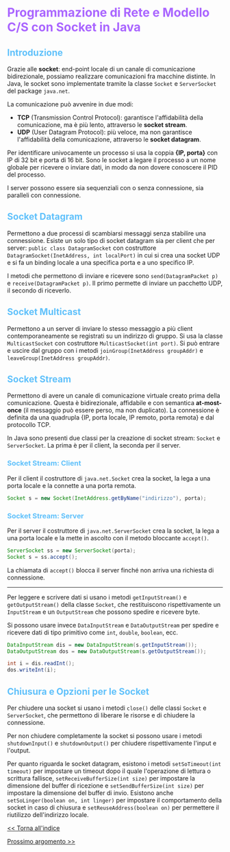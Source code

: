 # <span style="color:#aa66ff">Programmazione di Rete e Modello C/S con Socket in Java</span>

## <span style="color:#60c1fb">Introduzione</span>

Grazie alle **socket**: end-point locale di un canale di comunicazione bidirezionale, possiamo realizzare comunicazioni fra macchine distinte. In Java, le socket sono implementate tramite la classe `Socket` e `ServerSocket` del package `java.net`.

La comunicazione può avvenire in due modi:

- **TCP** (Transmission Control Protocol): garantisce l'affidabilità della comunicazione, ma è più lento, attraverso le **socket stream**.
- **UDP** (User Datagram Protocol): più veloce, ma non garantisce l'affidabilità della comunicazione, attraverso le **socket datagram**.

Per identificare univocamente un processo si usa la coppia **{IP, porta}** con IP di 32 bit e porta di 16 bit. Sono le socket a legare il processo a un nome globale per ricevere o inviare dati, in modo da non dovere conoscere il PID del processo.

I server possono essere sia sequenziali con o senza connessione, sia paralleli con connessione.

## <span style="color:#60c1fb">Socket Datagram</span>

Permettono a due processi di scambiarsi messaggi senza stabilire una connessione. Esiste un solo tipo di socket datagram sia per client che per server: `public class DatagramSocket` con costruttore `DatagramSocket(InetAddress, int localPort)` in cui si crea una socket UDP e si fa un binding locale a una specifica porta e a uno specifico IP.

I metodi che permettono di inviare e ricevere sono `send(DatagramPacket p)` e `receive(DatagramPacket p)`. Il primo permette di inviare un pacchetto UDP, il secondo di riceverlo.

## <span style="color:#60c1fb">Socket Multicast</span>

Permettono a un server di inviare lo stesso messaggio a più client contemporaneamente se registrati su un indirizzo di gruppo. Si usa la classe `MulticastSocket` con costruttore `MulticastSocket(int port)`. Si può entrare e uscire dal gruppo con i metodi `joinGroup(InetAddress groupAddr)` e `leaveGroup(InetAddress groupAddr)`.

## <span style="color:#60c1fb">Socket Stream</span>

Permettono di avere un canale di comunicazione virtuale creato prima della comunicazione. Questa è bidirezionale, affidabile e con semantica **at-most-once** (il messaggio può essere perso, ma non duplicato). La connessione è definita da una quadrupla {IP, porta locale, IP remoto, porta remota} e dal protocollo TCP.

In Java sono presenti due classi per la creazione di socket stream: `Socket` e `ServerSocket`. La prima è per il client, la seconda per il server.

### <span style="color:#60c1fb">Socket Stream: Client</span>

Per il client il costruttore di `java.net.Socket` crea la socket, la lega a una porta locale e la connette a una porta remota.

```java
Socket s = new Socket(InetAddress.getByName("indirizzo"), porta);
```

### <span style="color:#60c1fb">Socket Stream: Server</span>

Per il server il costruttore di `java.net.ServerSocket` crea la socket, la lega a una porta locale e la mette in ascolto con il metodo bloccante `accept()`.

```java
ServerSocket ss = new ServerSocket(porta);
Socket s = ss.accept();
```

La chiamata di `accept()` blocca il server finché non arriva una richiesta di connessione.

---

Per leggere e scrivere dati si usano i metodi `getInputStream()` e `getOutputStream()` della classe `Socket`, che restituiscono rispettivamente un `InputStream` e un `OutputStream` che possono spedire e ricevere byte.

Si possono usare invece `DataInputStream` e `DataOutputStream` per spedire e ricevere dati di tipo primitivo come `int`, `double`, `boolean`, ecc.

```java
DataInputStream dis = new DataInputStream(s.getInputStream());
DataOutputStream dos = new DataOutputStream(s.getOutputStream());

int i = dis.readInt();
dos.writeInt(i);
```

## <span style="color:#60c1fb">Chiusura e Opzioni per le Socket</span>

Per chiudere una socket si usano i metodi `close()` delle classi `Socket` e `ServerSocket`, che permettono di liberare le risorse e di chiudere la connessione.

Per non chiudere completamente la socket si possono usare i metodi `shutdownInput()` e `shutdownOutput()` per chiudere rispettivamente l'input e l'output.

Per quanto riguarda le socket datagram, esistono i metodi `setSoTimeout(int timeout)` per impostare un timeout dopo il quale l'operazione di lettura o scrittura fallisce, `setReceiveBufferSize(int size)` per impostare la dimensione del buffer di ricezione e `setSendBufferSize(int size)` per impostare la dimensione del buffer di invio. Esistono anche `setSoLinger(boolean on, int linger)` per impostare il comportamento della socket in caso di chiusura e `setReuseAddress(boolean on)` per permettere il riutilizzo dell'indirizzo locale.

[<< Torna all'indice](../0-Indice.md)

[Prossimo argomento >>](./4-Programmazione_di_rete_e_modello_C\S_con_socket_in_C.md)
